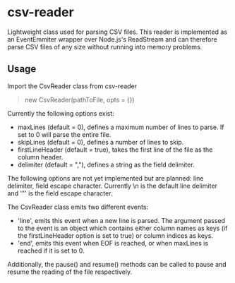 # csv-reader

Lightweight class used for parsing CSV files. This reader is implemented as an EventEmmiter wrapper over Node.js's ReadStream and can therefore parse CSV files of any size without running into memory problems.

## Usage

Import the CsvReader class from csv-reader

> new CsvReader(pathToFile, opts = {})

Currently the following options exist:

- maxLines (default = 0), defines a maximum number of lines to parse. If set to 0 will parse the entire file.
- skipLines (default = 0), defines a number of lines to skip.
- firstLineHeader (default = true), takes the first line of the file as the column header.
- delimiter (default = ","), defines a string as the field delimiter.

The following options are not yet implemented but are planned: line delimiter, field escape character. Currently \n is the default line delimiter and '"' is the field escape character.

The CsvReader class emits two different events:

- 'line', emits this event when a new line is parsed. The argument passed to the event is an object which contains either column names as keys (if the firstLineHeader option is set to true) or column indices as keys.
- 'end', emits this event when EOF is reached, or when maxLines is reached if it is set to 0.

Additionally, the pause() and resume() methods can be called to pause and resume the reading of the file respectively.
